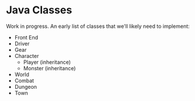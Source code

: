 # Java Classes

Work in progress.  An early list of classes that we'll likely need to implement:

- Front End
- Driver
- Gear
- Character
  - Player (inheritance)
  - Monster (inheritance)
- World
- Combat
- Dungeon
- Town
